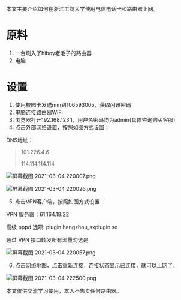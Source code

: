 本文主要介绍如何在浙江工商大学使用电信电话卡和路由器上网。

# 原料
1. 一台刷入了hiboy老毛子的路由器
2. 电脑

# 设置

1. 使用校园卡发送mm到106593005，获取闪讯密码
2. 电脑连接路由器WiFi
3. 浏览器打开192.168.123.1，用户名密码均为admin(具体咨询购买客服)
4. 点击外部网络设置，按照如图方式设置：

DNS地址：
> 101.226.4.6
> 
> 114.114.114.114

![屏幕截图 2021-03-04 220007.png](http://ww1.sinaimg.cn/large/006bYYnlly1go88za2k8oj30oi0mtt9z.jpg)

![屏幕截图 2021-03-04 220026.png](http://ww1.sinaimg.cn/large/006bYYnlly1go88z9l1j5j30ob10hgmm.jpg)

5. 点击VPN客户端，按照如图方式设置：

VPN 服务器：61.164.18.22

高级 pppd 选项: plugin hangzhou_sxplugin.so

通过 VPN 接口转发所有流量勾选是

![屏幕截图 2021-03-04 220057.png](http://ww1.sinaimg.cn/large/006bYYnlly1go88z9kujaj30or0xuq3w.jpg)

6. 点击网络地图，点击重新连接，连接状态显示已连接，就可以上网了。

![屏幕截图 2021-03-04 222500.png](http://ww1.sinaimg.cn/large/006bYYnlly1go88z9kpikj30nu0h074z.jpg)

本文仅供交流学习使用，本人不售卖任何路由器。

